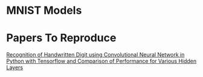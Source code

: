 # MNIST Models

# Papers To Reproduce

[Recognition of Handwritten Digit using
Convolutional Neural Network in Python with
Tensorflow and Comparison of Performance for
Various Hidden Layers](https://arxiv.org/pdf/1909.08490.pdf)